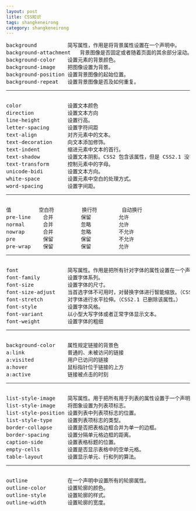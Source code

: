 ```yaml
---
layout: post
litle: CSS知识
tags: shangkeneirong
category: shangkeneirong
---
```

<html>
<head>
<meta charset="utf-8">
</head>
<body>
<pre>
background	        简写属性，作用是将背景属性设置在一个声明中。
background-attachment	背景图像是否固定或者随着页面的其余部分滚动。
background-color	设置元素的背景颜色。
background-image	把图像设置为背景。
background-position	设置背景图像的起始位置。
background-repeat	设置背景图像是否及如何重复。
<hr>
color	            设置文本颜色
direction	        设置文本方向
line-height	        设置行高。
letter-spacing	    设置字符间距
text-align	        对齐元素中的文本。
text-decoration	    向文本添加修饰。
text-indent	        缩进元素中文本的首行。
text-shadow	        设置文本阴影。CSS2 包含该属性，但是 CSS2.1 没有保留该属性。
text-transform	    控制元素中的字母。
unicode-bidi    	设置文本方向。
white-space	        设置元素中空白的处理方式。
word-spacing	    设置字间距。
<hr>
值	      空白符	      换行符	     自动换行
pre-line	合并	       保留	      允许
normal	    合并	       忽略	      允许
nowrap	    合并	       忽略	      不允许
pre     	保留	       保留	      不允许
pre-wrap	保留	       保留	      允许
<hr>
font	            简写属性。作用是把所有针对字体的属性设置在一个声明中。
font-family	        设置字体系列。
font-size	        设置字体的尺寸。
font-size-adjust	当首选字体不可用时，对替换字体进行智能缩放。（CSS2.1 已删除该属性。）
font-stretch	    对字体进行水平拉伸。（CSS2.1 已删除该属性。）
font-style	        设置字体风格。
font-variant	    以小型大写字体或者正常字体显示文本。
font-weight	        设置字体的粗细
<hr>
background-color    属性规定链接的背景色
a:link  			普通的、未被访问的链接
a:visited 			用户已访问的链接
a:hover 			鼠标指针位于链接的上方
a:active 			链接被点击的时刻
<hr>
list-style-image	简写属性。用于把所有用于列表的属性设置于一个声明中
list-style-image	将图象设置为列表项标志。
list-style-position	设置列表中列表项标志的位置。
list-style-type	    设置列表项标志的类型。
border-collapse  	设置是否把表格边框合并为单一的边框。
border-spacing   	设置分隔单元格边框的距离。
caption-side	    设置表格标题的位置。
empty-cells	        设置是否显示表格中的空单元格。
table-layout	    设置显示单元、行和列的算法。
<hr>
outline				在一个声明中设置所有的轮廓属性。
outline-color	    设置轮廓的颜色。
outline-style	    设置轮廓的样式。
outline-width	    设置轮廓的宽度。
</pre>
</body>
</html>









